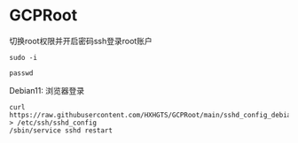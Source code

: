 # GCPRoot
切换root权限并开启密码ssh登录root账户

```
sudo -i
```

```
passwd
```

Debian11:
浏览器登录

```
curl https://raw.githubusercontent.com/HXHGTS/GCPRoot/main/sshd_config_debian11 > /etc/ssh/sshd_config
/sbin/service sshd restart
```
